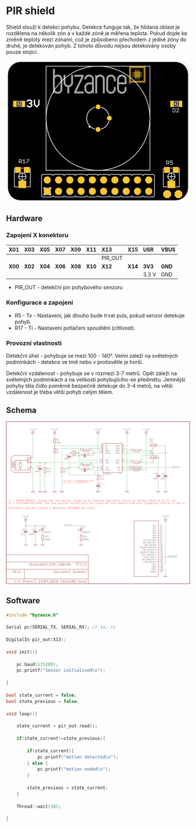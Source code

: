 # PIR shield

Shield slouží k detekci pohybu. Detekce funguje tak, že hlídaná oblast je rozdělena na několik zón a v každé zóně je měřena teplota. Pokud dojde ke změně teploty mezi zónami, což je způsobeno přechodem z jedné zóny do druhé, je detekován pohyb. Z tohoto důvodu nejsou detekovány osoby pouze stojící.

![](../../../.gitbook/assets/shield_pir_b1.png)

## Hardware

### Zapojení X konektoru

| **X01** | **X03** | **X05** | **X07** | **X09** | **X11** | **X13** | **X15** | **USR** | **VBUS** |
| :--- | :--- | :--- | :--- | :--- | :--- | :--- | :--- | :--- | :--- |
|  |  |  |  |  |  | PIR\_OUT |  |  |  |
| **X00** | **X02** | **X04** | **X06** | **X08** | **X10** | **X12** | **X14** | **3V3** | **GND** |
|  |  |  |  |  |  |  |  | 3.3 V | GND |

* PIR\_OUT - detekční pin pohybového senzoru

### Konfigurace a zapojení

* R5  - Tx - Nastavení, jak dlouho bude trvat puls, pokud senzor detekuje pohyb.
* R17 - Ti - Nastavení potlačení spouštění \(citlivost\).

### Provozní vlastnosti

Detekční úhel - pohybuje se mezi 100 - 140°. Velmi záleží na světelných podmínkách - detekce ve tmě nebo v protisvětle je horší.

Detekční vzdálenost - pohybuje se v rozmezí 3-7 metrů. Opět záleží na světelných podmínkách a na velikosti pohybujícího-se předmětu. Jemnější pohyby těla čidlo poměrně bezpečně detekuje do 3-4 metrů, na větší vzdálenost je třeba větší pohyb celým tělem.

## Schema

![](../../../.gitbook/assets/shieldb1m_pir_180101.png)

## Software

```cpp
#include "byzance.h"

Serial pc(SERIAL_TX, SERIAL_RX); // tx, rx

DigitalIn pir_out(X13);

void init(){   

    pc.baud(115200);
    pc.printf("Sensor initialised\n");

}

bool state_current = false;
bool state_previous = false;

void loop(){

    state_current = pir_out.read();

    if(state_current!=state_previous){

        if(state_current){
            pc.printf("motion detected\n");
        } else {
            pc.printf("motion ended\n");
        }

        state_previous = state_current;
    }

    Thread::wait(10);

}
```

